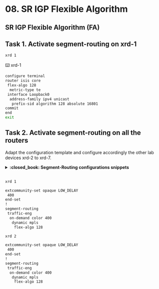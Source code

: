 # 08. SR IGP Flexible Algorithm

## SR IGP Flexible Algorithm (FA)

## Task 1. Activate segment-routing on xrd-1

```bash
xrd 1
```

:keyboard: xrd-1

```bash
configure terminal
router isis core
 flex-algo 128
  metric-type te
 interface Loopback0
  address-family ipv4 unicast
   prefix-sid algorithm 128 absolute 16801
commit
end
exit
```

## Task 2. Activate segment-routing on all the routers

Adapt the configuration template and configure accordingly the other lab devices xrd-2 to xrd-7.

<details><summary><b>:closed_book: Segment-Routing configurations snippets</b></summary>

```bash
xrd 2
```

:keyboard: xrd-2 configuration:

```bash
configure terminal
router isis core
 flex-algo 128
  metric-type te
 interface Loopback0
  address-family ipv4 unicast
   prefix-sid algorithm 128 absolute 16802
commit
end
exit
```

```bash
xrd 3
```

:keyboard: xrd-3 configuration:

```bash
configure terminal
router isis core
 flex-algo 128
  metric-type te
 interface Loopback0
  address-family ipv4 unicast
   prefix-sid algorithm 128 absolute 16803
commit
end
exit
```

```bash
xrd 4
```

:keyboard: xrd-4 configuration:

```bash
configure terminal
router isis core
 flex-algo 128
  metric-type te
 interface Loopback0
  address-family ipv4 unicast
   prefix-sid algorithm 128 absolute 16804
commit
end
exit
```

```bash
xrd 5
```

:keyboard: xrd-5 configuration:

```bash
configure terminal
router isis core
 flex-algo 128
  metric-type te
 interface Loopback0
  address-family ipv4 unicast
   prefix-sid algorithm 128 absolute 16805
commit
end
exit
```

```bash
xrd 6
```

:keyboard: xrd-6 configuration:

```bash
configure terminal
router isis core
 flex-algo 128
  metric-type te
 interface Loopback0
  address-family ipv4 unicast
   prefix-sid algorithm 128 absolute 16806
commit
end
exit
```

```bash
xrd 7
```

:keyboard: xrd-7 configuration:

```bash
configure terminal
router isis core
 flex-algo 128
  metric-type te
 interface Loopback0
  address-family ipv4 unicast
   prefix-sid algorithm 128 absolute 16807
commit
end
exit
```

</details>
<br/>

```bash
xrd 1
```


```bash
extcommunity-set opaque LOW_DELAY
 400
end-set
!
segment-routing
 traffic-eng
  on-demand color 400
   dynamic mpls
    flex-algo 128
```

```bash
xrd 2
```

```bash
extcommunity-set opaque LOW_DELAY
 400
end-set
!
segment-routing
 traffic-eng
  on-demand color 400
   dynamic mpls
    flex-algo 128
```